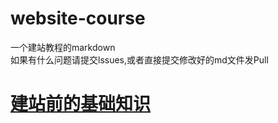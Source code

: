 # website-course
一个建站教程的markdown  
如果有什么问题请提交lssues,或者直接提交修改好的md文件发Pull  

# [建站前的基础知识](https://qpyiu123.github.io/website-course/#/%E5%BB%BA%E7%AB%99%E5%89%8D%E7%9A%84%E5%9F%BA%E7%A1%80%E7%9F%A5%E8%AF%86)

